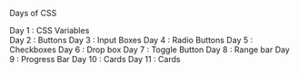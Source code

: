 Days of CSS

Day 1 : CSS Variables <br>
Day 2 : Buttons
Day 3 : Input Boxes
Day 4 : Radio Buttons
Day 5 : Checkboxes
Day 6 : Drop box
Day 7 : Toggle Button
Day 8 : Range bar
Day 9 : Progress Bar
Day 10 : Cards
Day 11 : Cards
